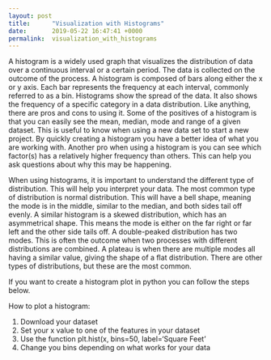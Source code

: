 ```yaml
---
layout: post
title:      "Visualization with Histograms"
date:       2019-05-22 16:47:41 +0000
permalink:  visualization_with_histograms
---
```



A histogram is a widely used graph that visualizes the distribution of data over a continuous interval or a certain period. The data is collected on the outcome of the process. A histogram is composed of bars along either the x or y axis. Each bar represents the frequency at each interval, commonly referred to as a bin. Histograms show the spread of the data. It also shows the frequency of a specific category in a data distribution. Like anything, there are pros and cons to using it. Some of the positives of a histogram is that you can easily see the mean, median, mode and range of a given dataset. This is useful to know when using a new data set to start a new project. By quickly creating a histogram you have a better idea of what you are working with. Another pro when using a histogram is you can see which factor(s) has a relatively higher frequency than others. This can help you ask questions about why this may be happening. 

When using histograms, it is important to understand the different type of distribution. This will help you interpret your data. The most common type of distribution is normal distribution. This will have a bell shape, meaning the mode is in the middle, similar to the median, and both sides tail off evenly. A similar histogram is a skewed distribution, which has an asymmetrical shape. This means the mode is either on the far right or far left and the other side tails off. A double-peaked distribution has two modes. This is often the outcome when two processes with different distributions are combined. A plateau is when there are multiple modes all having a similar value, giving the shape of a flat distribution. There are other types of distributions, but these are the most common.

If you want to create a histogram plot in python you can follow the steps below.

How to plot a histogram:
1. Download your dataset
2. Set your x value to one of the features in your dataset
3. Use the function plt.hist(x, bins=50, label=‘Square Feet’
4. Change you bins depending on what works for your data

